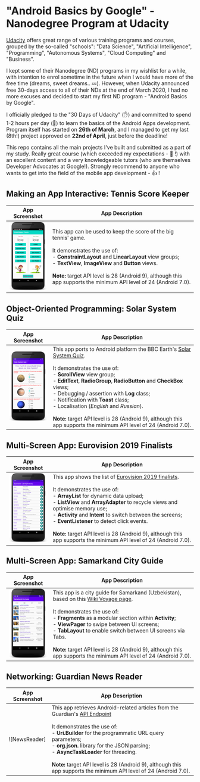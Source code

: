 # "Android Basics by Google" - Nanodegree Program at Udacity
[Udacity](https://www.udacity.com/) offers great range of various training programs and courses, grouped by the so-called "schools": "Data Science", "Artificial Intelligence", "Programming", "Autonomous Systems", "Cloud Computing" and "Business".

I kept some of their Nanodegree (ND) programs in my wishlist for a while, with intention to enrol sometime in the future when I would have more of the free time (dreams, sweet dreams.. :zzz:). However, when Udacity announced free 30-days access to all of their NDs at the end of March 2020, I had no more excuses and decided to start my first ND program - "Android Basics by Google".

I officially pledged to the "30 Days of Udacity" (:hand:) and committed to spend 1-2 hours per day (:muscle:) to learn the basics of the Android Apps development. Program itself has started on **26th of March**, and I managed to get my last (8th!) project approved on **22nd of April**, just before the deadline!

This repo contains all the main projects I've built and submitted as a part of my study. Really great course (which exceeded my expectations - :star2: !) with an excellent content and a very knowledgeable tutors (who are themselves Developer Advocates at Google!). Strongly recommend to anyone who wants to get into the field of the mobile app development - :thumbsup: !

## Making an App Interactive: Tennis Score Keeper
| App Screenshot | App Description |
| --- | --- |
| ![ScoreKeep](/images/project_scorekeeper.png) | This app can be used to keep the score of the big tennis' game. <br><br> It demonstrates the use of: <br>    - **ConstraintLayout** and **LinearLayout** view groups; <br>    - **TextView**, **ImageView** and **Button** views. <br><br> **Note:** target API level is 28 (Android 9), although this app supports the minimum API level of 24 (Android 7.0).|

## Object-Oriented Programming: Solar System Quiz
| App Screenshot | App Description |
| --- | --- |
| ![SolarQuiz](/images/project_solarquiz.png) | This app ports to Android platform the BBC Earth's [Solar System Quiz](https://www.bbcearth.com/blog/?article=solar-system-quiz). <br><br> It demonstrates the use of: <br>    - **ScrollView** view group; <br>    - **EditText**, **RadioGroup**, **RadioButton** and **CheckBox** views; <br>    - Debugging / assertion with **Log** class; <br>    - Notification with **Toast** class; <br>    - Localisation (*English* and *Russian*). <br><br> **Note:** target API level is 28 (Android 9), although this app supports the minimum API level of 24 (Android 7.0).|

## Multi-Screen App: Eurovision 2019 Finalists
| App Screenshot | App Description |
| --- | --- |
| ![Eurovision](/images/project_eurovision.png) | This app shows the list of [Eurovision 2019 finalists](https://eurovision.tv/event/tel-aviv-2019/grand-final). <br><br> It demonstrates the use of: <br>    - **ArrayList** for dynamic data upload; <br>    - **ListView** and **ArrayAdapter** to recycle views and optimise memory use; <br>    - **Activity** and **Intent** to switch between the screens; <br>    - **EventListener** to detect click events. <br><br> **Note:** target API level is 28 (Android 9), although this app supports the minimum API level of 24 (Android 7.0).|


## Multi-Screen App: Samarkand City Guide
| App Screenshot | App Description |
| --- | --- |
| ![Samarkand](/images/project_samarkand.png) | This app is a city guide for Samarkand (Uzbekistan), based on this [Wiki Voyage page](https://en.wikivoyage.org/wiki/Samarkand). <br><br> It demonstrates the use of: <br>    - **Fragments** as a modular section within **Activity**; <br>    - **ViewPager** to swipe between UI screens; <br>    - **TabLayout** to enable switch between UI screens via Tabs. <br><br> **Note:** target API level is 28 (Android 9), although this app supports the minimum API level of 24 (Android 7.0).|


## Networking: Guardian News Reader
| App Screenshot | App Description |
| --- | --- |
| ![NewsReader] | This app retrieves Android-related articles from the Guardian's [API Endpoint](https://content.guardianapis.com/search?q=android&api-key=test&show-references=author) <br><br> It demonstrates the use of: <br>    - **Uri.Builder** for the programmatic URL query parameters; <br>    - **org.json.** library for the JSON parsing; <br>    - **AsyncTaskLoader** for threading. <br><br> **Note:** target API level is 28 (Android 9), although this app supports the minimum API level of 24 (Android 7.0).|
